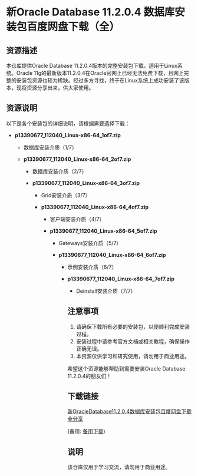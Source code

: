 # 新Oracle Database 11.2.0.4 数据库安装包百度网盘下载（全）

## 资源描述

本仓库提供Oracle Database 11.2.0.4版本的完整安装包下载，适用于Linux系统。Oracle 11g的最新版本11.2.0.4在Oracle官网上已经无法免费下载，且网上完整的安装包资源也较为稀缺。经过多方寻找，终于在Linux系统上成功安装了该版本，现将资源分享出来，供大家使用。

## 资源说明

以下是各个安装包的详细说明，请根据需要选择下载：

- **p13390677_112040_Linux-x86-64_1of7.zip**  
  - 数据库安装介质（1/7）

  - **p13390677_112040_Linux-x86-64_2of7.zip**  
    - 数据库安装介质（2/7）

    - **p13390677_112040_Linux-x86-64_3of7.zip**  
      - Grid安装介质（3/7）

      - **p13390677_112040_Linux-x86-64_4of7.zip**  
        - 客户端安装介质（4/7）

        - **p13390677_112040_Linux-x86-64_5of7.zip**  
          - Gateways安装介质（5/7）

          - **p13390677_112040_Linux-x86-64_6of7.zip**  
            - 示例安装介质（6/7）

            - **p13390677_112040_Linux-x86-64_7of7.zip**  
              - Deinstall安装介质（7/7）

              ## 注意事项

              1. 请确保下载所有必要的安装包，以便顺利完成安装过程。
              2. 安装过程中请参考官方文档或相关教程，确保操作正确无误。
              3. 本资源仅供学习和研究使用，请勿用于商业用途。

              希望这个资源能够帮助到需要安装Oracle Database 11.2.0.4的朋友们！

              ## 下载链接
              [新OracleDatabase11.2.0.4数据库安装包百度网盘下载全分享](https://pan.quark.cn/s/2525d457346a) 

              (备用: [备用下载](https://pan.baidu.com/s/13Vfq_udcIuE8s2OMPeh0XQ?pwd=1234))

              ## 说明

              该仓库仅用于学习交流，请勿用于商业用途。
